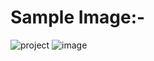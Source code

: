 # Sample Image:-
![project](https://user-images.githubusercontent.com/94789421/228611376-2783458d-44d5-4e4e-afae-41d9ce600569.jpeg)
![image](https://user-images.githubusercontent.com/94789421/228612426-d9653a53-f2f5-449f-9ba1-9909b331baff.png)
